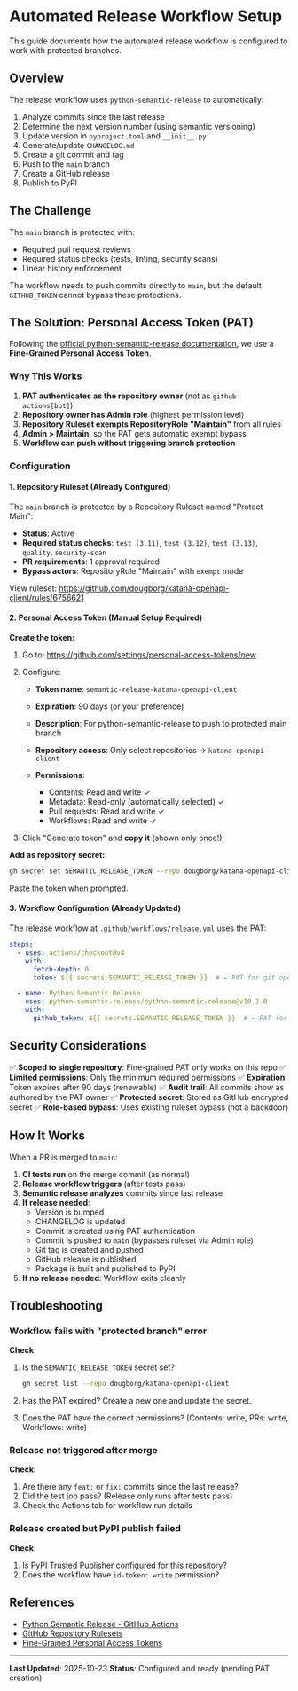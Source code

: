 # Automated Release Workflow Setup

This guide documents how the automated release workflow is configured to work with
protected branches.

## Overview

The release workflow uses `python-semantic-release` to automatically:

1. Analyze commits since the last release
1. Determine the next version number (using semantic versioning)
1. Update version in `pyproject.toml` and `__init__.py`
1. Generate/update `CHANGELOG.md`
1. Create a git commit and tag
1. Push to the `main` branch
1. Create a GitHub release
1. Publish to PyPI

## The Challenge

The `main` branch is protected with:

- Required pull request reviews
- Required status checks (tests, linting, security scans)
- Linear history enforcement

The workflow needs to push commits directly to `main`, but the default `GITHUB_TOKEN`
cannot bypass these protections.

## The Solution: Personal Access Token (PAT)

Following the
[official python-semantic-release documentation](https://python-semantic-release.readthedocs.io/en/latest/configuration/automatic-releases/github-actions.html),
we use a **Fine-Grained Personal Access Token**.

### Why This Works

1. **PAT authenticates as the repository owner** (not as `github-actions[bot]`)
1. **Repository owner has Admin role** (highest permission level)
1. **Repository Ruleset exempts RepositoryRole "Maintain"** from all rules
1. **Admin > Maintain**, so the PAT gets automatic exempt bypass
1. **Workflow can push without triggering branch protection**

### Configuration

#### 1. Repository Ruleset (Already Configured)

The `main` branch is protected by a Repository Ruleset named "Protect Main":

- **Status**: Active
- **Required status checks**: `test (3.11)`, `test (3.12)`, `test (3.13)`, `quality`,
  `security-scan`
- **PR requirements**: 1 approval required
- **Bypass actors**: RepositoryRole "Maintain" with `exempt` mode

View ruleset: https://github.com/dougborg/katana-openapi-client/rules/6756621

#### 2. Personal Access Token (Manual Setup Required)

**Create the token:**

1. Go to: https://github.com/settings/personal-access-tokens/new

1. Configure:

   - **Token name**: `semantic-release-katana-openapi-client`

   - **Expiration**: 90 days (or your preference)

   - **Description**: For python-semantic-release to push to protected main branch

   - **Repository access**: Only select repositories → `katana-openapi-client`

   - **Permissions**:

     - Contents: Read and write ✓
     - Metadata: Read-only (automatically selected) ✓
     - Pull requests: Read and write ✓
     - Workflows: Read and write ✓

1. Click "Generate token" and **copy it** (shown only once!)

**Add as repository secret:**

```bash
gh secret set SEMANTIC_RELEASE_TOKEN --repo dougborg/katana-openapi-client
```

Paste the token when prompted.

#### 3. Workflow Configuration (Already Updated)

The release workflow at `.github/workflows/release.yml` uses the PAT:

```yaml
steps:
  - uses: actions/checkout@v4
    with:
      fetch-depth: 0
      token: ${{ secrets.SEMANTIC_RELEASE_TOKEN }}  # ← PAT for git operations

  - name: Python Semantic Release
    uses: python-semantic-release/python-semantic-release@v10.2.0
    with:
      github_token: ${{ secrets.SEMANTIC_RELEASE_TOKEN }}  # ← PAT for GitHub API
```

## Security Considerations

✅ **Scoped to single repository**: Fine-grained PAT only works on this repo ✅ **Limited
permissions**: Only the minimum required permissions ✅ **Expiration**: Token expires
after 90 days (renewable) ✅ **Audit trail**: All commits show as authored by the PAT
owner ✅ **Protected secret**: Stored as GitHub encrypted secret ✅ **Role-based bypass**:
Uses existing ruleset bypass (not a backdoor)

## How It Works

When a PR is merged to `main`:

1. **CI tests run** on the merge commit (as normal)
1. **Release workflow triggers** (after tests pass)
1. **Semantic release analyzes** commits since last release
1. **If release needed**:
   - Version is bumped
   - CHANGELOG is updated
   - Commit is created using PAT authentication
   - Commit is pushed to `main` (bypasses ruleset via Admin role)
   - Git tag is created and pushed
   - GitHub release is published
   - Package is built and published to PyPI
1. **If no release needed**: Workflow exits cleanly

## Troubleshooting

### Workflow fails with "protected branch" error

**Check:**

1. Is the `SEMANTIC_RELEASE_TOKEN` secret set?

   ```bash
   gh secret list --repo dougborg/katana-openapi-client
   ```

1. Has the PAT expired? Create a new one and update the secret.

1. Does the PAT have the correct permissions? (Contents: write, PRs: write, Workflows:
   write)

### Release not triggered after merge

**Check:**

1. Are there any `feat:` or `fix:` commits since the last release?
1. Did the test job pass? (Release only runs after tests pass)
1. Check the Actions tab for workflow run details

### Release created but PyPI publish failed

**Check:**

1. Is PyPI Trusted Publisher configured for this repository?
1. Does the workflow have `id-token: write` permission?

## References

- [Python Semantic Release - GitHub Actions](https://python-semantic-release.readthedocs.io/en/latest/configuration/automatic-releases/github-actions.html)
- [GitHub Repository Rulesets](https://docs.github.com/en/repositories/configuring-branches-and-merges-in-your-repository/managing-rulesets)
- [Fine-Grained Personal Access Tokens](https://docs.github.com/en/authentication/keeping-your-account-and-data-secure/managing-your-personal-access-tokens#creating-a-fine-grained-personal-access-token)

______________________________________________________________________

**Last Updated**: 2025-10-23 **Status**: Configured and ready (pending PAT creation)
